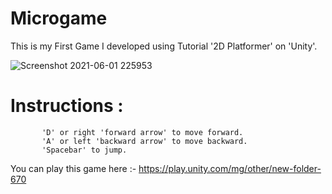# Microgame

This is my First Game I developed using Tutorial '2D Platformer' on 'Unity'.

![Screenshot 2021-06-01 225953](https://user-images.githubusercontent.com/80676763/120366290-1ba9f580-c32d-11eb-90dc-d1ef6f85b1d7.png)

# Instructions :
           'D' or right 'forward arrow' to move forward.
           'A' or left 'backward arrow' to move backward.
           'Spacebar' to jump.

You can play this game here :- https://play.unity.com/mg/other/new-folder-670
